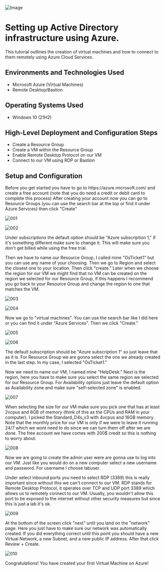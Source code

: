 <p align="center">
  
![Image](https://github.com/user-attachments/assets/ad8da1a3-4fff-4af2-bd17-cdd14d39da67)


<h1> Setting up Active Directory infrastructure using Azure. </h1>
This tutorial outlines the creation of virtual machines and how to connect to them remotely using Azure Cloud Services.<br />




<h2>Environments and Technologies Used</h2>

- Microsoft Azure (Virtual Machines)
- Remote Desktop/Bastion

<h2>Operating Systems Used </h2>

- Windows 10 (21H2)

<h2>High-Level Deployment and Configuration Steps</h2>

- Create a Resource Group
- Create a VM within the Resource Group 
- Enable Remote Desktop Protocol on our VM
- Connect to our VM using RDP or Bastion

<h2>Setup and Configuration</h2>

<p> Before you get started you have to go to https://azure.microsoft.com/ and create a free account (note that you do need a credit or debit card to complete this process)
After creating your account now you can go to Resource Groups (you can use the search bar at the top or find it under Azure Services)
then click "Create"


![001](https://github.com/user-attachments/assets/6dda2e94-82ff-4db6-9660-a0d75206cbe3)





![002](https://github.com/user-attachments/assets/9bd5e2e1-deaa-4de8-b5cc-8ca7ac33bd03)


<p>Under subscriptions the default option should be "Azure subscription 1," if it's something different make sure to change it. This will make sure you don't get billed while using the free trial. 

<p>Then we have to name our Resource Group, I called mine "OsTicket1" but you can use any name of your choosing. Then we go to Region and select the closest one to your location. Then click "create." Later when we choose the region for our VM we might find that no VM can be created on the region we selected for our Resource Group, if this happens I recommend you go back to your Resource Group and change the region to one that matches the VM. 




![003](https://github.com/user-attachments/assets/218abedc-eb1e-4046-8ede-248c2b3bc800) 





![004](https://github.com/user-attachments/assets/6ccabd16-6c79-420d-b3c3-a8e6d6348756)

Now we go to "virtual machines". You can use the search bar like I did here or you can find it under "Azure Services". Then we click "Create." 

![005](https://github.com/user-attachments/assets/fd42beb4-34c7-44be-998d-2986bdca93df)



![006](https://github.com/user-attachments/assets/1260ce6d-17ef-4761-835a-5a433920003d)

<p>The default subscription should be "Azure subscription 1" so just leave that as it is. For Resource Group we are gonna select the one we already created in the last step. In my case, I selected "OsTicket1."
<p>Now we need to name our VM, I named mine "HelpDesk."
Next is the region, here you have to make sure you select the same region we selected for our Resource Group. For Availability options just leave the default option as Availability zone and make sure "self-selected zone" is enabled.  </p>

![007](https://github.com/user-attachments/assets/d654ba9a-2613-4f51-a4bc-5a31220f3d41)

When selecting the size for our VM make sure you pick one that has at least 2vcpus and 8GB of memory (think of this as the CPUs and RAM in your computer). I picked the Standard_D4s_v3 with 4vcpus and 16GB memory. Note that the monthly price for our VM is only if we were to leave it running 24/7 which we wont need to do since we can turn them off after we are done. The free account we have comes with 200$ credit so this is nothing to worry about. 

![008](https://github.com/user-attachments/assets/ae1b271f-7500-42f5-90f6-196fb2485d41)

<p>Now we are going to create the admin user were are gonna use to log into our VM. Just like you would do on a new computer select a new username and password. For username I choose labuser. 
</p>
<p>Under select inbound ports you need to select RDP (3389) this is really important since without this we can't connect to our VM. RDP stands for Remote Desktop Protocol, it operates over TCP and UDP port 3389 which allows us to remotely connect to our VM. Usually, you wouldn't allow this port to be exposed to the internet without other security measures but since this is just a lab it's ok. </p>

![009](https://github.com/user-attachments/assets/e0892674-9758-4979-bfd9-961173bc30cc)

At the bottom of the screen click "next" until you land on the "network" page. Here you just have to make sure our network was automatically created. If you did everything correct until this point you should have a new Virtual Network, a new Subnet, and a new public IP address. After that click Review + Create. 

![010](https://github.com/user-attachments/assets/eba1d847-5a20-4659-a922-c6539d1e220d)

Congratulations! You have created your first Virtual Machine on Azure! 

